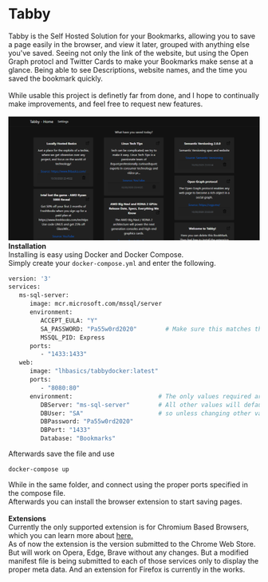 # Tabby
Tabby is the Self Hosted Solution for your Bookmarks, allowing you to save a page easily in the browser, and view it later, grouped with anything else you've saved. 
Seeing not only the link of the website, but using the Open Graph protocl and Twitter Cards to make your Bookmarks make sense at a glance. 
Being able to see Descriptions, website names, and the time you saved the bookmark quickly.<br /><br />
While usable this project is definetly far from done, and I hope to continually make improvements, and feel free to request new features.<br /><br />
<img src="https://github.com/confused-Techie/Tabby/blob/master/gitImages/HomePage.PNG" alt="Tabby Home Page" />
<strong>Installation</strong><br />
Installing is easy using Docker and Docker Compose.<br />
Simply create your `docker-compose.yml` and enter the following.<br />
```bash
version: '3'
services:
   ms-sql-server:
      image: mcr.microsoft.com/mssql/server
      environment:
         ACCEPT_EULA: "Y"
         SA_PASSWORD: "Pa55w0rd2020"        # Make sure this matches the password specified below
         MSSQL_PID: Express
      ports:
         - "1433:1433"
   web:
      image: "lhbasics/tabbydocker:latest"
      ports:
         - "8080:80"
      environment:                        # The only values required are the DBServer, and the DBPassword
         DBServer: "ms-sql-server"        # All other values will default to whats listed here, 
         DBUser: "SA"                     # so unless changing other values these can be left alone.
         DBPassword: "Pa55w0rd2020"
         DBPort: "1433"
         Database: "Bookmarks"
```  
Afterwards save the file and use<br />
```bash
docker-compose up
```
While in the same folder, and connect using the proper ports specified in the compose file.<br />
Afterwards you can install the browser extension to start saving pages.<br /><br />
<strong>Extensions</strong><br />
Currently the only supported extension is for Chromium Based Browsers, which you can learn more about <a href="https://github.com/confused-Techie/TabbyChromeExtension">here.</a>
<br />
As of now the extension is the version submitted to the Chrome Web Store. But will work on Opera, Edge, Brave without any changes. But a modified manifest file is being submitted to each of those services only to display the proper meta data. And an extension for Firefox is currently in the works.
